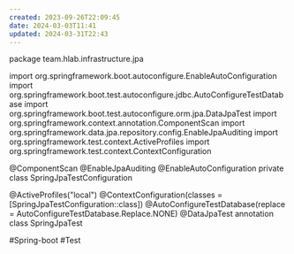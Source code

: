 ```yaml
---
created: 2023-09-26T22:09:45
date: 2024-03-03T11:41
updated: 2024-03-31T22:43
---
```

package team.hlab.infrastructure.jpa

import org.springframework.boot.autoconfigure.EnableAutoConfiguration
import org.springframework.boot.test.autoconfigure.jdbc.AutoConfigureTestDatabase
import org.springframework.boot.test.autoconfigure.orm.jpa.DataJpaTest
import org.springframework.context.annotation.ComponentScan
import org.springframework.data.jpa.repository.config.EnableJpaAuditing
import org.springframework.test.context.ActiveProfiles
import org.springframework.test.context.ContextConfiguration

@ComponentScan
@EnableJpaAuditing
@EnableAutoConfiguration
private class SpringJpaTestConfiguration

@ActiveProfiles("local")
@ContextConfiguration(classes = [SpringJpaTestConfiguration::class])
@AutoConfigureTestDatabase(replace = AutoConfigureTestDatabase.Replace.NONE)
@DataJpaTest
annotation class SpringJpaTest

#Spring-boot
#Test  
